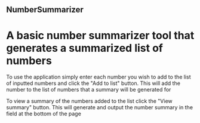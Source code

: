 ## NumberSummarizer
# A basic number summarizer tool that generates a summarized list of numbers
To use the application simply enter each number you wish to add to the list of inputted numbers and click the "Add to list" button.
This will add the number to the list of numbers that a summary will be generated for

To view a summary of the numbers added to the list click the "View summary" button.
This will generate and output the number summary in the field at the bottom of the page
